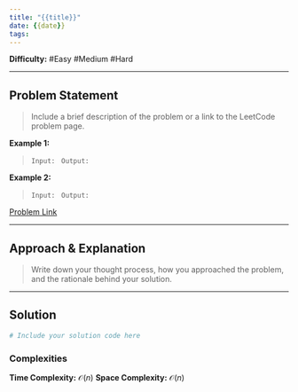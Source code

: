 ```yaml
---
title: "{{title}}" 
date: {{date}}      
tags:
---
```

**Difficulty:** #Easy #Medium #Hard

---

## Problem Statement
> Include a brief description of the problem or a link to the LeetCode problem page.

**Example 1:**

> `Input: `
> `Output: `

**Example 2:**

> `Input: `
> `Output: `



[Problem Link](link)

---

## Approach & Explanation

> Write down your thought process, how you approached the problem, and the rationale behind your solution.

---

## Solution

```python
# Include your solution code here
```


### Complexities

**Time Complexity:** $\mathcal{O}(n)$ 
**Space Complexity:** $\mathcal{O}(n)$  